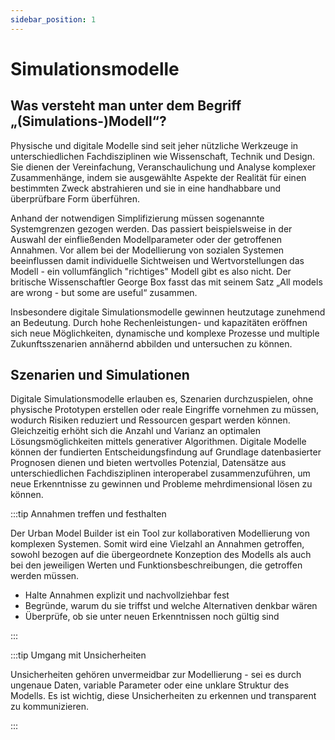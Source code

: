 ```yaml
---
sidebar_position: 1
---
```


# Simulationsmodelle


## Was versteht man unter dem Begriff „(Simulations-)Modell“?

Physische und digitale Modelle sind seit jeher nützliche Werkzeuge in unterschiedlichen Fachdisziplinen wie Wissenschaft, Technik und Design. Sie dienen der Vereinfachung, Veranschaulichung und Analyse komplexer Zusammenhänge, indem sie ausgewählte Aspekte der Realität für einen bestimmten Zweck abstrahieren und sie in eine handhabbare und überprüfbare Form überführen. 

Anhand der notwendigen Simplifizierung müssen sogenannte Systemgrenzen gezogen werden. Das passiert beispielsweise in der Auswahl der einfließenden Modellparameter oder der getroffenen Annahmen. Vor allem bei der Modellierung von sozialen Systemen beeinflussen damit individuelle Sichtweisen und Wertvorstellungen das Modell - ein vollumfänglich "richtiges" Modell gibt es also nicht. Der britische Wissenschaftler George Box fasst das mit seinem Satz  „All models are wrong - but some are useful“ zusammen. 

Insbesondere digitale Simulationsmodelle gewinnen heutzutage zunehmend an Bedeutung. Durch hohe Rechenleistungen- und kapazitäten eröffnen sich neue Möglichkeiten, dynamische und komplexe Prozesse und multiple Zukunftsszenarien annähernd abbilden und untersuchen zu können. 

## Szenarien und Simulationen
Digitale Simulationsmodelle erlauben es, Szenarien durchzuspielen, ohne physische Prototypen erstellen oder reale Eingriffe vornehmen zu müssen, wodurch Risiken reduziert und Ressourcen gespart werden können. Gleichzeitig erhöht sich die Anzahl und Varianz an optimalen Lösungsmöglichkeiten mittels generativer Algorithmen. Digitale Modelle können der fundierten Entscheidungsfindung auf Grundlage datenbasierter Prognosen dienen und bieten wertvolles Potenzial, Datensätze aus unterschiedlichen Fachdisziplinen interoperabel zusammenzuführen, um neue Erkenntnisse zu gewinnen und Probleme mehrdimensional lösen zu können.

:::tip Annahmen treffen und festhalten

Der Urban Model Builder ist ein Tool zur kollaborativen Modellierung von komplexen Systemen. Somit wird eine Vielzahl an Annahmen getroffen, sowohl bezogen auf die übergeordnete Konzeption des Modells als auch bei den jeweiligen Werten und Funktionsbeschreibungen, die getroffen werden müssen. 

- Halte Annahmen explizit und nachvollziehbar fest
- Begründe, warum du sie triffst und welche Alternativen denkbar wären
- Überprüfe, ob sie unter neuen Erkenntnissen noch gültig sind 

:::

:::tip Umgang mit Unsicherheiten

Unsicherheiten gehören unvermeidbar zur Modellierung - sei es durch ungenaue Daten, variable Parameter oder eine unklare Struktur des Modells. Es ist wichtig, diese Unsicherheiten zu erkennen und transparent zu kommunizieren.

:::